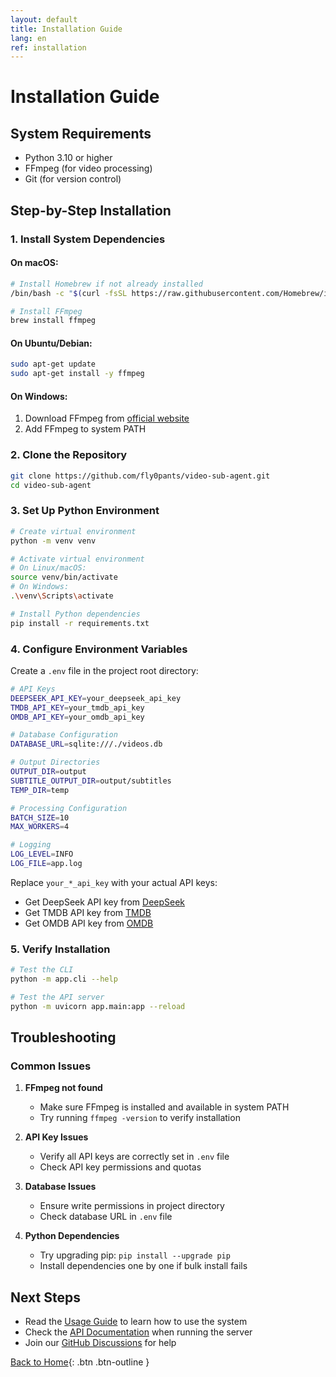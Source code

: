 ```yaml
---
layout: default
title: Installation Guide
lang: en
ref: installation
---
```


# Installation Guide

## System Requirements

- Python 3.10 or higher
- FFmpeg (for video processing)
- Git (for version control)

## Step-by-Step Installation

### 1. Install System Dependencies

#### On macOS:

```bash
# Install Homebrew if not already installed
/bin/bash -c "$(curl -fsSL https://raw.githubusercontent.com/Homebrew/install/HEAD/install.sh)"

# Install FFmpeg
brew install ffmpeg
```

#### On Ubuntu/Debian:

```bash
sudo apt-get update
sudo apt-get install -y ffmpeg
```

#### On Windows:

1. Download FFmpeg from [official website](https://www.ffmpeg.org/download.html)
2. Add FFmpeg to system PATH

### 2. Clone the Repository

```bash
git clone https://github.com/fly0pants/video-sub-agent.git
cd video-sub-agent
```

### 3. Set Up Python Environment

```bash
# Create virtual environment
python -m venv venv

# Activate virtual environment
# On Linux/macOS:
source venv/bin/activate
# On Windows:
.\venv\Scripts\activate

# Install Python dependencies
pip install -r requirements.txt
```

### 4. Configure Environment Variables

Create a `.env` file in the project root directory:

```bash
# API Keys
DEEPSEEK_API_KEY=your_deepseek_api_key
TMDB_API_KEY=your_tmdb_api_key
OMDB_API_KEY=your_omdb_api_key

# Database Configuration
DATABASE_URL=sqlite:///./videos.db

# Output Directories
OUTPUT_DIR=output
SUBTITLE_OUTPUT_DIR=output/subtitles
TEMP_DIR=temp

# Processing Configuration
BATCH_SIZE=10
MAX_WORKERS=4

# Logging
LOG_LEVEL=INFO
LOG_FILE=app.log
```

Replace `your_*_api_key` with your actual API keys:

- Get DeepSeek API key from [DeepSeek](https://platform.deepseek.com)
- Get TMDB API key from [TMDB](https://www.themoviedb.org/settings/api)
- Get OMDB API key from [OMDB](https://www.omdbapi.com/apikey.aspx)

### 5. Verify Installation

```bash
# Test the CLI
python -m app.cli --help

# Test the API server
python -m uvicorn app.main:app --reload
```

## Troubleshooting

### Common Issues

1. **FFmpeg not found**

   - Make sure FFmpeg is installed and available in system PATH
   - Try running `ffmpeg -version` to verify installation

2. **API Key Issues**

   - Verify all API keys are correctly set in `.env` file
   - Check API key permissions and quotas

3. **Database Issues**

   - Ensure write permissions in project directory
   - Check database URL in `.env` file

4. **Python Dependencies**
   - Try upgrading pip: `pip install --upgrade pip`
   - Install dependencies one by one if bulk install fails

## Next Steps

- Read the [Usage Guide](./usage) to learn how to use the system
- Check the [API Documentation](http://localhost:8000/docs) when running the server
- Join our [GitHub Discussions](https://github.com/fly0pants/video-sub-agent/discussions) for help

[Back to Home](./){: .btn .btn-outline }
